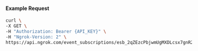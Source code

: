 <!-- Code generated for API Clients. DO NOT EDIT. -->

#### Example Request

```bash
curl \
-X GET \
-H "Authorization: Bearer {API_KEY}" \
-H "Ngrok-Version: 2" \
https://api.ngrok.com/event_subscriptions/esb_2qZEzcPbjwmUgMXDLcsx7gnR2QD/sources/ip_policy_updated.v0
```
